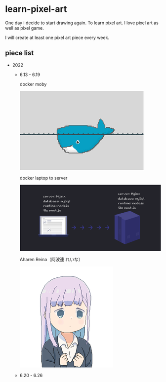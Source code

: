 # learn-pixel-art

One day i decide to start drawing again. To learn pixel art. I love pixel art as well as pixel game.

I will create at least one pixel art piece every week.

## piece list

* 2022
  * 6.13 - 6.19

    docker moby

    ![docker_moby](./exercise/Docker/docker_2.gif)

    docker laptop to server

    ![docker_laptop_server](./exercise//Docker/docker_img1.gif)

    Aharen Reina（阿波連 れいな）

    ![Aharen_Reina_color](./exercise/Aharen_Reina/Aharen_Reina_color.bmp)

  * 6.20 - 6.26

